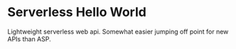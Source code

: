 # Serverless Hello World

Lightweight serverless web api. Somewhat easier jumping off point for new APIs than ASP.
